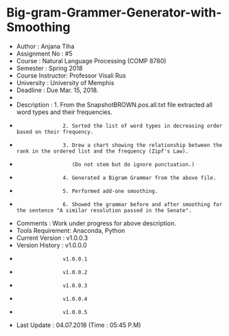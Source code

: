 # Big-gram-Grammer-Generator-with-Smoothing
* Author           : Anjana Tiha
* Assignment No    : #5 
* Course           : Natural Language Processing (COMP 8780)
* Semester         : Spring 2018
* Course Instructor: Professor Visali Rus
* University       : University of Memphis 
* Deadline         : Due Mar. 15, 2018.
*
* Description      : 1. From the SnapshotBROWN.pos.all.txt file extracted all word types and their frequencies.
*                    2. Sorted the list of word types in decreasing order based on their frequency.
*                    3. Drew a chart showing the relationship between the rank in the ordered list and the frequency (Zipf's Law). 
*                       (Do not stem but do ignore punctuation.)
*                    4. Generated a Bigram Grammar from the above file.
*                    5. Performed add-one smoothing. 
*                    6. Showed the grammar before and after smoothing for the sentence "A similar resolution passed in the Senate".
* Comments         : Work under progress for above description.
* Tools Requirement: Anaconda, Python 
* Current Version  : v1.0.0.3
* Version History  : v1.0.0.0
*                    v1.0.0.1
*                    v1.0.0.2
*                    v1.0.0.3
*                    v1.0.0.4
*                    v1.0.0.5
* Last Update      : 04.07.2018 (Time : 05:45 P.M)
